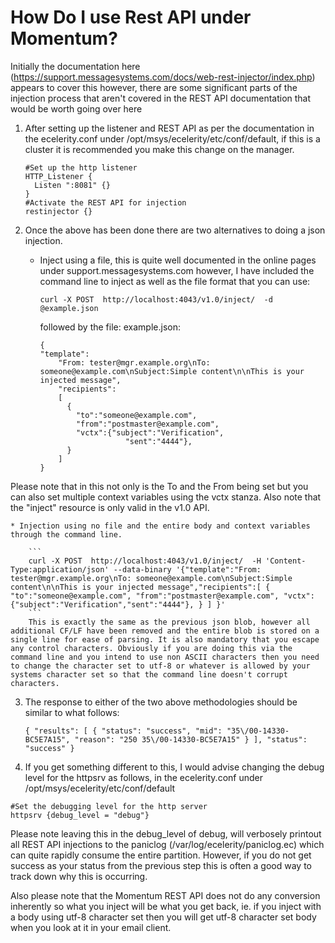 # How Do I use Rest API under Momentum?

Initially the documentation here (https://support.messagesystems.com/docs/web-rest-injector/index.php) appears to cover this however, there are some significant parts of the injection process that aren't covered in the REST API documentation that would be worth going over here

1. After setting up the listener and REST API as per the documentation in the ecelerity.conf under /opt/msys/ecelerity/etc/conf/default, if this is a cluster it is recommended you make this change on the manager.

    ```
    #Set up the http listener
    HTTP_Listener {
      Listen ":8081" {}
    }  
    #Activate the REST API for injection
    restinjector {}
    ```

2. Once the above has been done there are two alternatives to doing a json injection.

    * Inject using a file, this is quite well documented in the online pages under support.messagesystems.com however, I have included the command line to inject as well as the file format that you can use:

        ```
        curl -X POST  http://localhost:4043/v1.0/inject/  -d @example.json
        ```
        followed by the file: example.json:
   
        ```
        {
        "template":
            "From: tester@mgr.example.org\nTo: someone@example.com\nSubject:Simple content\n\nThis is your injected message",
            "recipients":
            [
              {
                "to":"someone@example.com",
                "from":"postmaster@example.com",
                "vctx":{"subject":"Verification",
                           "sent":"4444"},
              }
            ]
        }
        ```
Please note that in this not only is the To and the From being set but you can also set multiple context variables using the vctx stanza. Also note that the "inject" resource is only valid in the v1.0 API.
    
    * Injection using no file and the entire body and context variables through the command line.

        ```
        curl -X POST  http://localhost:4043/v1.0/inject/  -H 'Content-Type:application/json' --data-binary '{"template":"From: tester@mgr.example.org\nTo: someone@example.com\nSubject:Simple content\n\nThis is your injected message","recipients":[ { "to":"someone@example.com", "from":"postmaster@example.com", "vctx":{"subject":"Verification","sent":"4444"}, } ] }'
        ```
        This is exactly the same as the previous json blob, however all additional CF/LF have been removed and the entire blob is stored on a single line for ease of parsing. It is also mandatory that you escape any control characters. Obviously if you are doing this via the command line and you intend to use non ASCII characters then you need to change the character set to utf-8 or whatever is allowed by your systems character set so that the command line doesn't corrupt characters.
    
3. The response to either of the two above methodologies should be similar to what follows:

    ```
    { "results": [ { "status": "success", "mid": "35\/00-14330-BC5E7A15", "reason": "250 35\/00-14330-BC5E7A15" } ], "status": "success" }
    ```
4. If you get something different to this, I would advise changing the debug level for the httpsrv as follows, in the ecelerity.conf under /opt/msys/ecelerity/etc/conf/default

  ```
  #Set the debugging level for the http server
  httpsrv {debug_level = "debug"}
  ```
Please note leaving this in the debug_level of debug, will verbosely printout all REST API injections to the paniclog (/var/log/ecelerity/paniclog.ec) which can quite rapidly consume the entire partition. However, if you do not get success as your status from the previous step this is often a good way to track down why this is occurring.

Also please note that the Momentum REST API does not do any conversion inherently so what you inject will be what you get back, ie. if you inject with a body using utf-8 character set then you will get utf-8 character set body when you look at it in your email client.